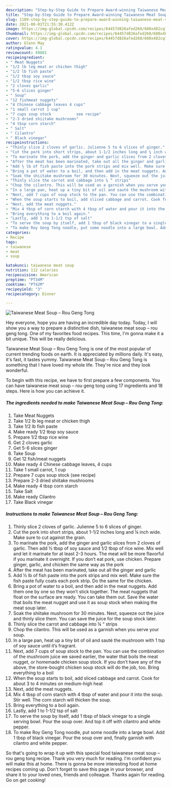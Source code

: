 ```yaml
---
description: "Step-by-Step Guide to Prepare Award-winning Taiwanese Meat Soup – Rou Geng Tong"
title: "Step-by-Step Guide to Prepare Award-winning Taiwanese Meat Soup – Rou Geng Tong"
slug: 1109-step-by-step-guide-to-prepare-award-winning-taiwanese-meat-soup-rou-geng-tong
date: 2021-08-01T21:55:30.412Z
image: https://img-global.cpcdn.com/recipes/64457d826afed260/680x482cq70/taiwanese-meat-soup-rou-geng-tong-recipe-main-photo.jpg
thumbnail: https://img-global.cpcdn.com/recipes/64457d826afed260/680x482cq70/taiwanese-meat-soup-rou-geng-tong-recipe-main-photo.jpg
cover: https://img-global.cpcdn.com/recipes/64457d826afed260/680x482cq70/taiwanese-meat-soup-rou-geng-tong-recipe-main-photo.jpg
author: Glenn May
ratingvalue: 4.1
reviewcount: 49881
recipeingredient:
- " Meat Nuggets"
- "1/2 lb leg meat or chicken thigh"
- "1/2 lb fish paste"
- "1/2 tbsp soy sauce"
- "1/2 tbsp rice wine"
- "2 cloves garlic"
- "5-6 slices ginger"
- " Soup"
- "12 fishmeat nuggets"
- "4 Chinese cabbage leaves 4 cups"
- "1 small carrot 1 cup"
- "7 cups soup stock           see recipe"
- "2-3 dried shiitake mushrooms"
- "4 tbsp corn starch"
- " Salt"
- " Cilantro"
- " Black vinegar"
recipeinstructions:
- "Thinly slice 2 cloves of garlic. Julienne 5 to 6 slices of ginger."
- "Cut the pork into short strips, about 1-1/2 inches long and ¼ inch wide. Make sure to cut against the grain."
- "To marinate the pork, add the ginger and garlic slices from 2 cloves of garlic. Then add ½ tbsp of soy sauce and 1/2 tbsp of rice wine. Mix well and let it marinate for at least 2-3 hours. The meat will be more flavorful if you marinate it overnight. If you don’t eat pork, use chicken. Prepare ginger, garlic, and chicken the same way as the pork"
- "After the meat has been marinated, take out all the ginger and garlic"
- "Add ½ lb of fish paste into the pork strips and mix well. Make sure the fish paste fully coats each pork strip. Do the same for the chicken."
- "Bring a pot of water to a boil, and then add in the meat nuggets. Add them one by one so they won’t stick together. The meat nuggets that float on the surface are ready. You can take them out. Save the water that boils the meat nugget and use it as soup stock when making the meat soup later."
- "Soak the shiitake mushroom for 30 minutes. Next, squeeze out the juice and thinly slice them. You can save the juice for the soup stock later."
- "Thinly slice the carrot and cabbage into ¼ “ strips"
- "Chop the cilantro. This will be used as a garnish when you serve your soup."
- "In a large pan, heat up a tiny bit of oil and sauté the mushroom with 1 tsp of soy sauce until it’s fragrant."
- "Next, add 7 cups of soup stock to the pan. You can use the combination of the mushroom juice we saved earlier, the water that boils the meat nugget, or homemade chicken soup stock. If you don’t have any of the above, the store-bought chicken soup stock will do the job, too. Bring everything to a boil"
- "When the soup starts to boil, add sliced cabbage and carrot. Cook for about 3 to 4 minutes on medium-high heat"
- "Next, add the meat nuggets."
- "Mix 4 tbsp of corn starch with 4 tbsp of water and pour it into the soup. Stir well. The corn starch will thicken the soup."
- "Bring everything to a boil again."
- "Lastly, add 1 to 1-1/2 tsp of salt"
- "To serve the soup by itself, add 1 tbsp of black vinegar to a single serving bowl. Pour the soup over. And top it off with cilantro and white pepper."
- "To make Roy Geng Tong noodle, put some noodle into a large bowl. Add 1 tbsp of black vinegar. Pour the soup over and, finally garnish with cilantro and white pepper."
categories:
- Recipe
tags:
- taiwanese
- meat
- soup

katakunci: taiwanese meat soup 
nutrition: 112 calories
recipecuisine: American
preptime: "PT34M"
cooktime: "PT42M"
recipeyield: "3"
recipecategory: Dinner

---
```



![Taiwanese Meat Soup – Rou Geng Tong](https://img-global.cpcdn.com/recipes/64457d826afed260/680x482cq70/taiwanese-meat-soup-rou-geng-tong-recipe-main-photo.jpg)

Hey everyone, hope you are having an incredible day today. Today, I will show you a way to prepare a distinctive dish, taiwanese meat soup – rou geng tong. One of my favorites food recipes. This time, I'm gonna make it a bit unique. This will be really delicious.

Taiwanese Meat Soup – Rou Geng Tong is one of the most popular of current trending foods on earth. It is appreciated by millions daily. It's easy, it's fast, it tastes yummy. Taiwanese Meat Soup – Rou Geng Tong is something that I have loved my whole life. They're nice and they look wonderful.




To begin with this recipe, we have to first prepare a few components. You can have taiwanese meat soup – rou geng tong using 17 ingredients and 18 steps. Here is how you can achieve it.

<!--inarticleads1-->

##### The ingredients needed to make Taiwanese Meat Soup – Rou Geng Tong:

1. Take  Meat Nuggets
1. Take 1/2 lb leg meat or chicken thigh
1. Take 1/2 lb fish paste
1. Make ready 1/2 tbsp soy sauce
1. Prepare 1/2 tbsp rice wine
1. Get 2 cloves garlic
1. Get 5-6 slices ginger
1. Take  Soup
1. Get 12 fish/meat nuggets
1. Make ready 4 Chinese cabbage leaves, 4 cups
1. Take 1 small carrot, 1 cup
1. Prepare 7 cups soup stock           (see recipe)
1. Prepare 2-3 dried shiitake mushrooms
1. Make ready 4 tbsp corn starch
1. Take  Salt
1. Make ready  Cilantro
1. Take  Black vinegar




<!--inarticleads2-->

##### Instructions to make Taiwanese Meat Soup – Rou Geng Tong:

1. Thinly slice 2 cloves of garlic. Julienne 5 to 6 slices of ginger.
1. Cut the pork into short strips, about 1-1/2 inches long and ¼ inch wide. Make sure to cut against the grain.
1. To marinate the pork, add the ginger and garlic slices from 2 cloves of garlic. Then add ½ tbsp of soy sauce and 1/2 tbsp of rice wine. Mix well and let it marinate for at least 2-3 hours. The meat will be more flavorful if you marinate it overnight. If you don’t eat pork, use chicken. Prepare ginger, garlic, and chicken the same way as the pork
1. After the meat has been marinated, take out all the ginger and garlic
1. Add ½ lb of fish paste into the pork strips and mix well. Make sure the fish paste fully coats each pork strip. Do the same for the chicken.
1. Bring a pot of water to a boil, and then add in the meat nuggets. Add them one by one so they won’t stick together. The meat nuggets that float on the surface are ready. You can take them out. Save the water that boils the meat nugget and use it as soup stock when making the meat soup later.
1. Soak the shiitake mushroom for 30 minutes. Next, squeeze out the juice and thinly slice them. You can save the juice for the soup stock later.
1. Thinly slice the carrot and cabbage into ¼ “ strips
1. Chop the cilantro. This will be used as a garnish when you serve your soup.
1. In a large pan, heat up a tiny bit of oil and sauté the mushroom with 1 tsp of soy sauce until it’s fragrant.
1. Next, add 7 cups of soup stock to the pan. You can use the combination of the mushroom juice we saved earlier, the water that boils the meat nugget, or homemade chicken soup stock. If you don’t have any of the above, the store-bought chicken soup stock will do the job, too. Bring everything to a boil
1. When the soup starts to boil, add sliced cabbage and carrot. Cook for about 3 to 4 minutes on medium-high heat
1. Next, add the meat nuggets.
1. Mix 4 tbsp of corn starch with 4 tbsp of water and pour it into the soup. Stir well. The corn starch will thicken the soup.
1. Bring everything to a boil again.
1. Lastly, add 1 to 1-1/2 tsp of salt
1. To serve the soup by itself, add 1 tbsp of black vinegar to a single serving bowl. Pour the soup over. And top it off with cilantro and white pepper.
1. To make Roy Geng Tong noodle, put some noodle into a large bowl. Add 1 tbsp of black vinegar. Pour the soup over and, finally garnish with cilantro and white pepper.




So that's going to wrap it up with this special food taiwanese meat soup – rou geng tong recipe. Thank you very much for reading. I'm confident you will make this at home. There is gonna be more interesting food at home recipes coming up. Don't forget to save this page in your browser, and share it to your loved ones, friends and colleague. Thanks again for reading. Go on get cooking!
